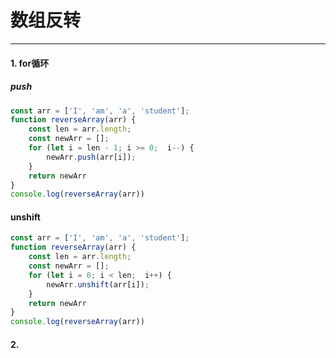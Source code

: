# 数组反转
---
#### 1. for循环  
##### push
```javascript
const arr = ['I', 'am', 'a', 'student'];
function reverseArray(arr) {
    const len = arr.length;
    const newArr = [];
    for (let i = len - 1; i >= 0;  i--) {
        newArr.push(arr[i]);
    }
    return newArr
}
console.log(reverseArray(arr))
```
#### unshift
```javascript
const arr = ['I', 'am', 'a', 'student'];
function reverseArray(arr) {
    const len = arr.length;
    const newArr = [];
    for (let i = 0; i < len;  i++) {
        newArr.unshift(arr[i]);
    }
    return newArr
}
console.log(reverseArray(arr))
```
#### 2. 
